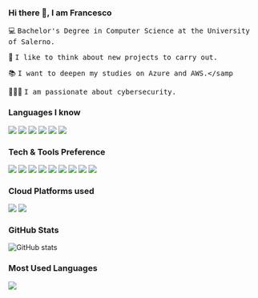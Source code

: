 ### Hi there 👋, I am Francesco

💻 <samp>Bachelor's Degree in Computer Science at the University of Salerno.</samp>
 
🔨 <samp>I like to think about new projects to carry out.</samp>

📚 <samp>I want to deepen my studies on Azure and AWS.</samp

👨🏻‍💻 <samp>I am passionate about cybersecurity.</samp>

### Languages I know
<img src = "https://img.shields.io/badge/-HTML5-E34F26?style=flat&logo=html5&logoColor=white"> <img src = "https://img.shields.io/badge/-CSS3-1572B6?style=flat&logo=css3&logoColor=white">
<img src="https://img.shields.io/badge/C-%2300599C.svg?style=flat&logo=c&logoColor=white">
<img src="https://img.shields.io/badge/C%23-%23239120.svg?style=flat&logo=c-sharp&logoColor=white">
<img src="https://img.shields.io/badge/-Python-black?style=flat&logo=python&logoColor=white"> 
<img src="https://img.shields.io/badge/-JavaScript-eed718?style=flat&logo=javascript&logoColor=ffffff">


### Tech & Tools Preference
<img src="https://img.shields.io/badge/-React Native-000000?style=flat&logo=react&logoColor=00c8ff"> <img src="https://img.shields.io/badge/Expo-1C1E24?style=flat&logo=expo&logoColor=#D04A37">
<img src="https://img.shields.io/badge/-MongoDB-4DB33D?style=flat&logo=mongodb&logoColor=FFFFFF">
<img src="https://img.shields.io/badge/-MySQL-F29111?style=flat&logo=mysql&logoColor=FFFFFF">
<img src="https://img.shields.io/badge/-Node.js-3C873A?style=flat&logo=Node.js&logoColor=white">
<img src="https://img.shields.io/badge/Express.js-%23404d59.svg?style=flat&logo=express&logoColor=%2361DAFB">
<img src="https://img.shields.io/badge/Unity-%23000000.svg?style=flat&logo=unity&logoColor=white">
<img src="https://img.shields.io/badge/Adobe%20XD-470137?style=flat&logo=Adobe%20XD&logoColor=#FF61F6">
<img src="https://img.shields.io/badge/Visual%20Studio%20Code-0078d7.svg?style=flat&logo=visual-studio-code&logoColor=white">

### Cloud Platforms used
<img src="https://img.shields.io/badge/AWS-%23FF9900.svg?style=flat&logo=amazon-aws&logoColor=white"> <img src="https://img.shields.io/badge/Azure-%230072C6.svg?style=flat&logo=microsoftazure&logoColor=white">

### GitHub Stats
![GitHub stats](https://github-readme-stats.vercel.app/api?username=FrancescoPa96&show_icons=true&theme=gotham&hide_title=true)

### Most Used Languages
<p align="left">
    <img 
        src="https://github-readme-stats.vercel.app/api/top-langs/?username=FrancescoPa96&langs_count=100&layout=compact&theme=gotham&hide_title=true" />
</p>
